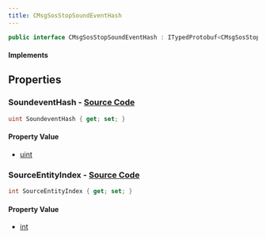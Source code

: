 ```yaml
---
title: CMsgSosStopSoundEventHash
---
```


```csharp
public interface CMsgSosStopSoundEventHash : ITypedProtobuf<CMsgSosStopSoundEventHash>, INativeHandle, INetMessage<CMsgSosStopSoundEventHash>, IDisposable
```

#### Implements

## Properties

### **SoundeventHash** - [Source Code](https://github.com/swiftly-solution/swiftlys2/blob/main/managed/src/SwiftlyS2.Generated/Protobufs/Interfaces/CMsgSosStopSoundEventHash.cs#L18)

```csharp
uint SoundeventHash { get; set; }
```

#### Property Value

- [uint](https://learn.microsoft.com/dotnet/api/system.uint32)

### **SourceEntityIndex** - [Source Code](https://github.com/swiftly-solution/swiftlys2/blob/main/managed/src/SwiftlyS2.Generated/Protobufs/Interfaces/CMsgSosStopSoundEventHash.cs#L21)

```csharp
int SourceEntityIndex { get; set; }
```

#### Property Value

- [int](https://learn.microsoft.com/dotnet/api/system.int32)

